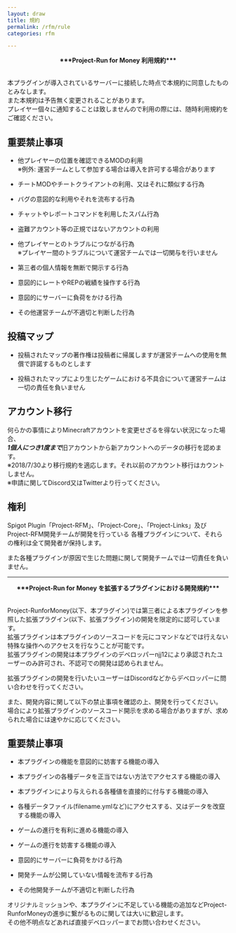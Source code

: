 ```yaml
---
layout: draw
title: 規約
permalink: /rfm/rule 
categories: rfm 

---
```


<div style="text-align: center;">
<b id="rule">***Project-Run for Money 利用規約***</b>
</div><br>

  
本プラグインが導入されているサーバーに接続した時点で本規約に同意したものとみなします。  
また本規約は予告無く変更されることがあります。  
プレイヤー個々に通知することは致しませんので利用の際には、随時利用規約をご確認ください。  


## 重要禁止事項  

+ 他プレイヤーの位置を確認できるMODの利用  
※例外: 運営チームとして参加する場合は導入を許可する場合があります

+ チートMODやチートクライアントの利用、又はそれに類似する行為  

+ バグの意図的な利用やそれを流布する行為    

+ チャットやレポートコマンドを利用したスパム行為  

+ 盗難アカウント等の正規ではないアカウントの利用  

+ 他プレイヤーとのトラブルにつながる行為  
※プレイヤー間のトラブルについて運営チームでは一切関与を行いません  

+ 第三者の個人情報を無断で開示する行為  

+ 意図的にレートやREPの戦績を操作する行為  

+ 意図的にサーバーに負荷をかける行為  

+ その他運営チームが不適切と判断した行為  


  
  

## 投稿マップ  

+ 投稿されたマップの著作権は投稿者に帰属しますが運営チームへの使用を無償で許諾するものとします  

+ 投稿されたマップにより生じたゲームにおける不具合について運営チームは一切の責任を負いません  
  
  

## アカウント移行  

何らかの事情によりMinecraftアカウントを変更せざるを得ない状況になった場合、  
***1個人につき1度まで***旧アカウントから新アカウントへのデータの移行を認めます。  
※2018/7/30より移行規約を適応します。それ以前のアカウント移行はカウントしません。  
※申請に関してDiscord又はTwitterより行ってください。  



## 権利  

Spigot Plugin「Project-RFM」、「Project-Core」、「Project-Links」及びProject-RFM開発チームが開発を行っている
各種プラグインについて、それらの権利は全て開発者が保持します。  

また各種プラグインが原因で生じた問題に関して開発チームでは一切責任を負いません。  

  
--------  

<div style="text-align: center;">
<b id="plrule">***Project-Run for Money を拡張するプラグインにおける開発規約***</b>
</div><br>

Project-RunforMoney(以下、本プラグイン)では第三者による本プラグインを参照した拡張プラグイン(以下、拡張プラグイン)の開発を限定的に認可しています。  
拡張プラグインは本プラグインのソースコードを元にコマンドなどでは行えない特殊な操作へのアクセスを行なうことが可能です。  
拡張プラグインの開発は本プラグインのデベロッパーnjj12により承認されたユーザーのみ許可され、不認可での開発は認められません。  


拡張プラグインの開発を行いたいユーザーはDiscordなどからデベロッパーに問い合わせを行ってください。  

また、開発内容に関して以下の禁止事項を確認の上、開発を行ってください。  
場合により拡張プラグインのソースコード開示を求める場合がありますが、求められた場合には速やかに応じてください。   
  
  

## 重要禁止事項  

+ 本プラグインの機能を意図的に妨害する機能の導入  

+ 本プラグインの各種データを正当ではない方法でアクセスする機能の導入　　

+ 本プラグインにより与えられる各種値を直接的に付与する機能の導入  

+ 各種データファイル(filename.ymlなど)にアクセスする、又はデータを改竄する機能の導入  

+ ゲームの進行を有利に進める機能の導入  

+ ゲームの進行を妨害する機能の導入    

+ 意図的にサーバーに負荷をかける行為  

+ 開発チームが公開していない情報を流布する行為    

+ その他開発チームが不適切と判断した行為  
  
  
  
  
オリジナルミッションや、本プラグインに不足している機能の追加などProject-RunforMoneyの進歩に繋がるものに関しては大いに歓迎します。  
その他不明点などあれば直接デベロッパーまでお問い合わせください。  









